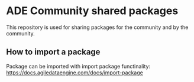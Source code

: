 # ADE Community shared packages
This repository is used for sharing packages for the community and by the community. 

## How to import a package
Package can be imported with import package functinality: https://docs.agiledataengine.com/docs/import-package